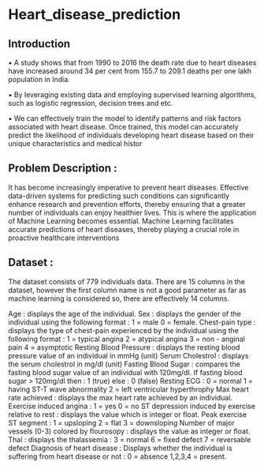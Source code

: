 # Heart_disease_prediction

## Introduction

▪ A study shows that from 1990 to 2016 the death rate due to 
heart diseases have increased around 34 per cent from 155.7 to 
209.1 deaths per one lakh population in India.

▪ By leveraging existing data and employing supervised learning 
algorithms, such as logistic regression, decision trees and etc. 

▪ We can effectively train the model to identify patterns and risk 
factors associated with heart disease. Once trained, this model 
can accurately predict the likelihood of individuals developing 
heart disease based on their unique characteristics and medical 
histor

## Problem Description :

It has become increasingly imperative to prevent heart diseases. 
Effective data-driven systems for predicting such conditions can 
significantly enhance research and prevention efforts, thereby 
ensuring that a greater number of individuals can enjoy healthier 
lives. This is where the application of Machine Learning 
becomes essential. Machine Learning facilitates accurate 
predictions of heart diseases, thereby playing a crucial role in 
proactive healthcare interventions

## Dataset :
The dataset consists of 779 individuals data. There are 15 columns in the dataset, however the first column name is not a good parameter as far as machine learning is considered so, there are effectively 14 columns.

Age : displays the age of the individual.
Sex : displays the gender of the individual using the following format : 1 = male 0 = female.
Chest-pain type : displays the type of chest-pain experienced by the individual using the following format : 1 = typical angina 2 = atypical angina 3 = non - anginal pain 4 = asymptotic
Resting Blood Pressure : displays the resting blood pressure value of an individual in mmHg (unit)
Serum Cholestrol : displays the serum cholestrol in mg/dl (unit)
Fasting Blood Sugar : compares the fasting blood sugar value of an individual with 120mg/dl. If fasting blood sugar > 120mg/dl then : 1 (true) else : 0 (false)
Resting ECG : 0 = normal 1 = having ST-T wave abnormality 2 = left ventricular hyperthrophy
Max heart rate achieved : displays the max heart rate achieved by an individual.
Exercise induced angina : 1 = yes 0 = no
ST depression induced by exercise relative to rest : displays the value which is integer or float.
Peak exercise ST segment : 1 = upsloping 2 = flat 3 = downsloping
Number of major vessels (0-3) colored by flourosopy : displays the value as integer or float.
Thal : displays the thalassemia : 3 = normal 6 = fixed defect 7 = reversable defect
Diagnosis of heart disease : Displays whether the individual is suffering from heart disease or not : 0 = absence 1,2,3,4 = present.
